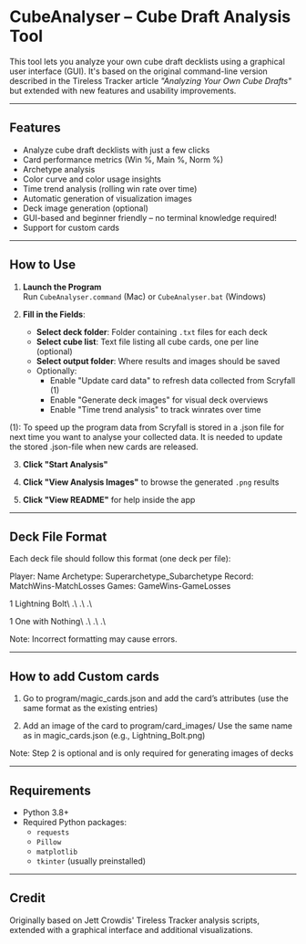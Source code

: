 # CubeAnalyser – Cube Draft Analysis Tool

This tool lets you analyze your own cube draft decklists using a graphical user interface (GUI). It's based on the original command-line version described in the Tireless Tracker article *"Analyzing Your Own Cube Drafts"* but extended with new features and usability improvements.

---


## Features

- Analyze cube draft decklists with just a few clicks
- Card performance metrics (Win %, Main %, Norm %)
- Archetype analysis
- Color curve and color usage insights
- Time trend analysis (rolling win rate over time)
- Automatic generation of visualization images
- Deck image generation (optional)
- GUI-based and beginner friendly – no terminal knowledge required!
- Support for custom cards

---


## How to Use

1. **Launch the Program**  
   Run `CubeAnalyser.command` (Mac) or `CubeAnalyser.bat` (Windows)

2. **Fill in the Fields**:
   - **Select deck folder**: Folder containing `.txt` files for each deck
   - **Select cube list**: Text file listing all cube cards, one per line (optional)
   - **Select output folder**: Where results and images should be saved
   - Optionally:
     - Enable "Update card data" to refresh data collected from Scryfall (1)
     - Enable "Generate deck images" for visual deck overviews
     - Enable "Time trend analysis" to track winrates over time

(1): To speed up the program data from Scryfall is stored in a .json file for next time you want to analyse your collected data. It is needed to update the stored .json-file when new cards are released.

3. **Click "Start Analysis"**

4. **Click "View Analysis Images"** to browse the generated `.png` results

5. **Click "View README"** for help inside the app

---


## Deck File Format

Each deck file should follow this format (one deck per file):

Player: Name
Archetype: Superarchetype_Subarchetype
Record: MatchWins-MatchLosses
Games: GameWins-GameLosses

1 Lightning Bolt\\
.\\
.\\
.\\

1 One with Nothing\\
.\\
.\\
.\\

Note: Incorrect formatting may cause errors.

---


## How to add Custom cards

1. Go to program/magic_cards.json and add the card’s attributes 
(use the same format as the existing entries)

2. Add an image of the card to program/card_images/
Use the same name as in magic_cards.json (e.g., Lightning_Bolt.png)

Note: Step 2 is optional and is only required for generating images of decks

---


## Requirements

- Python 3.8+
- Required Python packages:
  - `requests`
  - `Pillow`
  - `matplotlib`
  - `tkinter` (usually preinstalled)

---


## Credit

Originally based on Jett Crowdis' Tireless Tracker analysis scripts, 
extended with a graphical interface and additional visualizations.
